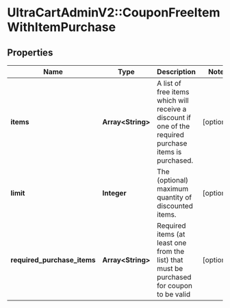 # UltraCartAdminV2::CouponFreeItemWithItemPurchase

## Properties
Name | Type | Description | Notes
------------ | ------------- | ------------- | -------------
**items** | **Array&lt;String&gt;** | A list of free items which will receive a discount if one of the required purchase items is purchased. | [optional] 
**limit** | **Integer** | The (optional) maximum quantity of discounted items. | [optional] 
**required_purchase_items** | **Array&lt;String&gt;** | Required items (at least one from the list) that must be purchased for coupon to be valid | [optional] 


